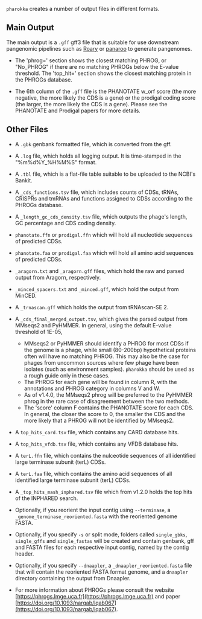 `pharokka` creates a number of output files in different formats.

Main Output
----------
The main output is a `.gff` gff3 file that is suitable for use downstream pangenomic pipelines such as [Roary](https://sanger-pathogens.github.io/Roary/) or [panaroo](https://doi.org/10.1186/s13059-020-02090-4) to generate pangenomes.

* The 'phrog=' section shows the closest matching PHROG, or "No_PHROG" if there are no matching PHROGs below the E-value threshold. The 'top_hit=' section shows the closest matching protein in the PHROGs database.

* The 6th column of the `.gff` file is the PHANOTATE w_orf score (the more negative, the more likely the CDS is a gene) or the prodigal coding score (the larger, the more likely the CDS is a gene). Please see the PHANOTATE and Prodigal papers for more details.

Other Files
------
* A `.gbk` genbank formatted file, which is converted from the gff. 

* A `.log` file, which holds all logging output. It is time-stamped in the "%m%d%Y_%H%M%S" format.

* A `.tbl` file, which is a flat-file table suitable to be uploaded to the NCBI's Bankit.

* A `_cds_functions.tsv` file, which includes counts of CDSs, tRNAs, CRISPRs and tmRNAs and functions assigned to CDSs according to the PHROGs database.

* A `_length_gc_cds_density.tsv` file, which outputs the phage's length, GC percentage and CDS coding density.

* `phanotate.ffn` or `prodigal.ffn` which will hold all nucleotide sequences of predicted CDSs.

* `phanotate.faa` or `prodigal.faa` which will hold all amino acid sequences of predicted CDSs.

* `_aragorn.txt` and `_aragorn.gff` files, which hold the raw and parsed output from Aragorn, respectively.

* `_minced_spacers.txt` and `_minced.gff`, which hold the output from MinCED.

* A `_trnascan.gff` which holds the output from tRNAscan-SE 2.

* A `_cds_final_merged_output.tsv`, which gives the parsed output from MMseqs2 and PyHMMER. In general, using the default E-value threshold of 1E-05, 
    * MMseqs2 or PyHMMER should identify a PHROG for most CDSs if the genome is a phage, while small (80-200bp) hypothetical proteins often will have no matching PHROG. This may also be the case for phages from uncommon sources where few phage have been isolates (such as environment samples).  `pharokka` should be used as a rough guide only in these cases. 
    * The PHROG for each gene will be found in column R, with the annotations and PHROG category in columns V and W. 
    * As of v1.4.0, the MMseqs2 phrog will be preferred to the PyHMMER phrog in the rare case of disagreement between the two methods. 
    * The 'score' column F contains the PHANOTATE score for each CDS. In general, the closer the score to 0, the smaller the CDS and the more likely that a PHROG will not be identified by MMseqs2.

* A `top_hits_card.tsv` file, which contains any CARD database hits.

* A `top_hits_vfdb.tsv` file, which contains any VFDB database hits.

* A `terL.ffn` file, which contains the nulceotide sequences of all identified large terminase subunit (terL) CDSs.

* A `terL.faa` file, which contains the amino acid sequences of all identified large terminase subunit (terL) CDSs.

* A `_top_hits_mash_inphared.tsv` file which from v1.2.0 holds the top hits of the INPHARED search.

* Optionally, if you reorient the input contig using `--terminase`, a `_genome_terminase_reoriented.fasta` with the reoriented genome FASTA.

* Optionally, if you specify `-s` or split mode, folders called `single_gbks`, `single_gffs` and `single_fastas` will be created and contain genbank, gff and FASTA files for each respective input contig, named by the contig header. 

* Optionally, if you specify `--dnaapler`, a `_dnaapler_reoriented.fasta` file that will contain the reoriented FASTA format genome, and a `dnaapler` directory containing the output from Dnaapler.

* For more information about PHROGs please consult the website [https://phrogs.lmge.uca.fr](https://phrogs.lmge.uca.fr) and paper [https://doi.org/10.1093/nargab/lqab067](https://doi.org/10.1093/nargab/lqab067).
